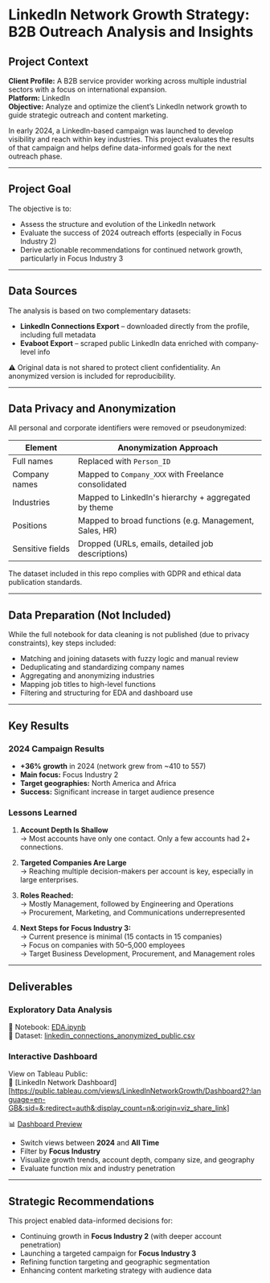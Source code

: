 # LinkedIn Network Growth Strategy: B2B Outreach Analysis and Insights

## Project Context

**Client Profile:** A B2B service provider working across multiple industrial sectors with a focus on international expansion.  
**Platform:** LinkedIn  
**Objective:** Analyze and optimize the client’s LinkedIn network growth to guide strategic outreach and content marketing.

In early 2024, a LinkedIn-based campaign was launched to develop visibility and reach within key industries. This project evaluates the results of that campaign and helps define data-informed goals for the next outreach phase.

---

## Project Goal

The objective is to:
- Assess the structure and evolution of the LinkedIn network
- Evaluate the success of 2024 outreach efforts (especially in Focus Industry 2)
- Derive actionable recommendations for continued network growth, particularly in Focus Industry 3

---

## Data Sources

The analysis is based on two complementary datasets:
- **LinkedIn Connections Export** – downloaded directly from the profile, including full metadata
- **Evaboot Export** – scraped public LinkedIn data enriched with company-level info

⚠️ Original data is not shared to protect client confidentiality. An anonymized version is included for reproducibility.

---

## Data Privacy and Anonymization

All personal and corporate identifiers were removed or pseudonymized:

| Element            | Anonymization Approach                                  |
|--------------------|----------------------------------------------------------|
| Full names         | Replaced with `Person_ID`                                |
| Company names      | Mapped to `Company_XXX` with Freelance consolidated      |
| Industries         | Mapped to LinkedIn's hierarchy + aggregated by theme     |
| Positions          | Mapped to broad functions (e.g. Management, Sales, HR)   |
| Sensitive fields   | Dropped (URLs, emails, detailed job descriptions)        |

The dataset included in this repo complies with GDPR and ethical data publication standards.

---

## Data Preparation (Not Included)

While the full notebook for data cleaning is not published (due to privacy constraints), key steps included:
- Matching and joining datasets with fuzzy logic and manual review
- Deduplicating and standardizing company names
- Aggregating and anonymizing industries
- Mapping job titles to high-level functions
- Filtering and structuring for EDA and dashboard use

---

## Key Results

### 2024 Campaign Results

- **+36% growth** in 2024 (network grew from ~410 to 557)
- **Main focus:** Focus Industry 2  
- **Target geographies:** North America and Africa  
- **Success:** Significant increase in target audience presence

### Lessons Learned

1. **Account Depth Is Shallow**  
   → Most accounts have only one contact. Only a few accounts had 2+ connections.

2. **Targeted Companies Are Large**  
   → Reaching multiple decision-makers per account is key, especially in large enterprises.

3. **Roles Reached:**  
   → Mostly Management, followed by Engineering and Operations  
   → Procurement, Marketing, and Communications underrepresented

4. **Next Steps for Focus Industry 3:**  
   → Current presence is minimal (15 contacts in 15 companies)  
   → Focus on companies with 50–5,000 employees  
   → Target Business Development, Procurement, and Management roles

---

## Deliverables

### Exploratory Data Analysis

📓 Notebook: [EDA.ipynb](EDA.ipynb)  
📁 Dataset: [linkedin_connections_anonymized_public.csv](linkedin_connections_anonymized_public.csv)

### Interactive Dashboard

View on Tableau Public:  
🔗 [LinkedIn Network Dashboard][https://public.tableau.com/views/LinkedInNetworkGrowth/Dashboard2?:language=en-GB&:sid=&:redirect=auth&:display_count=n&:origin=viz_share_link]

📊 [Dashboard Preview](Dashboard.png)

- Switch views between **2024** and **All Time**
- Filter by **Focus Industry**
- Visualize growth trends, account depth, company size, and geography
- Evaluate function mix and industry penetration

---

## Strategic Recommendations

This project enabled data-informed decisions for:

- Continuing growth in **Focus Industry 2** (with deeper account penetration)
- Launching a targeted campaign for **Focus Industry 3**
- Refining function targeting and geographic segmentation
- Enhancing content marketing strategy with audience data



